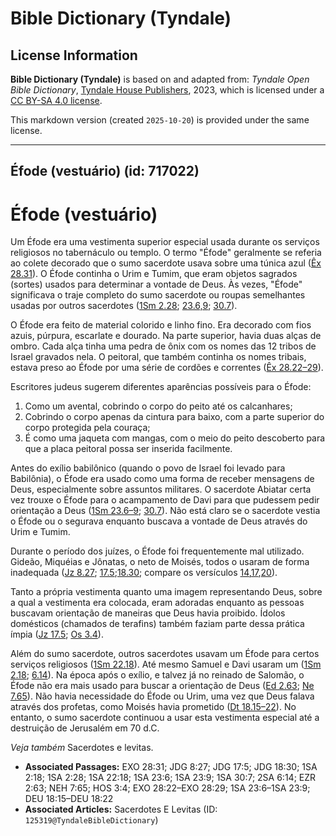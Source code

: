 # Bible Dictionary (Tyndale)

## License Information

**Bible Dictionary (Tyndale)** is based on and adapted from: _Tyndale Open Bible Dictionary_, [Tyndale House Publishers](https://tyndaleopenresources.com/), 2023, which is licensed under a [CC BY-SA 4.0 license](https://creativecommons.org/licenses/by-sa/4.0/legalcode.en).

This markdown version (created `2025-10-20`) is provided under the same license.



--------------------------------

## Éfode (vestuário) (id: 717022)

Éfode (vestuário)
=================

Um Éfode era uma vestimenta superior especial usada durante os serviços religiosos no tabernáculo ou templo. O termo "Éfode" geralmente se referia ao colete decorado que o sumo sacerdote usava sobre uma túnica azul ([Êx 28\.31](https://ref.ly/Exod28:31)). O Éfode continha o Urim e Tumim, que eram objetos sagrados (sortes) usados para determinar a vontade de Deus. Às vezes, "Éfode" significava o traje completo do sumo sacerdote ou roupas semelhantes usadas por outros sacerdotes ([1Sm 2\.28](https://ref.ly/1Sam2:28); [23\.6,9](https://ref.ly/1Sam23:6,1Sam23:9); [30\.7](https://ref.ly/1Sam30:7)).

O Éfode era feito de material colorido e linho fino. Era decorado com fios azuis, púrpura, escarlate e dourado. Na parte superior, havia duas alças de ombro. Cada alça tinha uma pedra de ônix com os nomes das 12 tribos de Israel gravados nela. O peitoral, que também continha os nomes tribais, estava preso ao Éfode por uma série de cordões e correntes ([Êx 28\.22–29](https://ref.ly/Exod28:22-Exod28:29)).

Escritores judeus sugerem diferentes aparências possíveis para o Éfode:

1. Como um avental, cobrindo o corpo do peito até os calcanhares;
2. Cobrindo o corpo apenas da cintura para baixo, com a parte superior do corpo protegida pela couraça;
3. É como uma jaqueta com mangas, com o meio do peito descoberto para que a placa peitoral possa ser inserida facilmente.

Antes do exílio babilônico (quando o povo de Israel foi levado para Babilônia), o Éfode era usado como uma forma de receber mensagens de Deus, especialmente sobre assuntos militares. O sacerdote Abiatar certa vez trouxe o Éfode para o acampamento de Davi para que pudessem pedir orientação a Deus ([1Sm 23\.6–9](https://ref.ly/1Sam23:6-1Sam23:9); [30\.7](https://ref.ly/1Sam30:7)). Não está claro se o sacerdote vestia o Éfode ou o segurava enquanto buscava a vontade de Deus através do Urim e Tumim.

Durante o período dos juízes, o Éfode foi frequentemente mal utilizado. Gideão, Miquéias e Jônatas, o neto de Moisés, todos o usaram de forma inadequada ([Jz 8\.27](https://ref.ly/Judg8:27); [17\.5](https://ref.ly/Judg17:5);[18\.30](https://ref.ly/Judg18:30); compare os versículos [14](https://ref.ly/Judg18:14),[17](https://ref.ly/Judg18:17),[20](https://ref.ly/Judg18:20)).

Tanto a própria vestimenta quanto uma imagem representando Deus, sobre a qual a vestimenta era colocada, eram adoradas enquanto as pessoas buscavam orientação de maneiras que Deus havia proibido. Ídolos domésticos (chamados de terafins) também faziam parte dessa prática ímpia ([Jz 17\.5](https://ref.ly/Judg17:5); [Os 3\.4](https://ref.ly/Hos3:4)).

Além do sumo sacerdote, outros sacerdotes usavam um Éfode para certos serviços religiosos ([1Sm 22\.18](https://ref.ly/1Sam22:18)). Até mesmo Samuel e Davi usaram um ([1Sm 2\.18](https://ref.ly/1Sam2:18); [6\.14](https://ref.ly/2Sam6:14)). Na época após o exílio, e talvez já no reinado de Salomão, o Éfode não era mais usado para buscar a orientação de Deus ([Ed 2\.63](https://ref.ly/Ezra2:63); [Ne 7\.65](https://ref.ly/Neh7:65)). Não havia necessidade do Éfode ou Urim, uma vez que Deus falava através dos profetas, como Moisés havia prometido ([Dt 18\.15–22](https://ref.ly/Deut18:15-Deut18:22)). No entanto, o sumo sacerdote continuou a usar esta vestimenta especial até a destruição de Jerusalém em 70 d.C.

*Veja também* Sacerdotes e levitas.

* **Associated Passages:** EXO 28:31; JDG 8:27; JDG 17:5; JDG 18:30; 1SA 2:18; 1SA 2:28; 1SA 22:18; 1SA 23:6; 1SA 23:9; 1SA 30:7; 2SA 6:14; EZR 2:63; NEH 7:65; HOS 3:4; EXO 28:22–EXO 28:29; 1SA 23:6–1SA 23:9; DEU 18:15–DEU 18:22
* **Associated Articles:** Sacerdotes E Levitas (ID: `125319@TyndaleBibleDictionary`)


